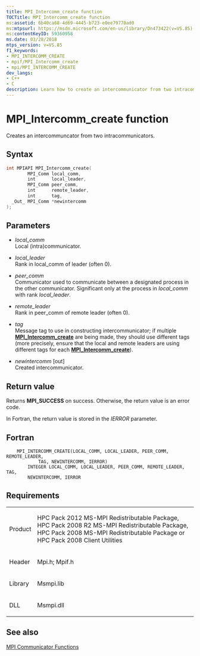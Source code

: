 ```yaml
---
title: MPI_Intercomm_create function
TOCTitle: MPI_Intercomm_create function
ms:assetid: 6b40ca68-4d69-4445-b723-e0ee79770ad0
ms:mtpsurl: https://msdn.microsoft.com/en-us/library/Dn473422(v=VS.85)
ms:contentKeyID: 59360958
ms.date: 03/28/2018
mtps_version: v=VS.85
f1_keywords:
- MPI_INTERCOMM_CREATE
- mpif/MPI_Intercomm_create
- mpi/MPI_INTERCOMM_CREATE
dev_langs:
- C++
- C
description: Learn how to create an intercommunicator from two intracommunicators using MPI_Intercomm_create function on Microsoft's official site.
---
```


# MPI\_Intercomm\_create function

Creates an intercommuncator from two intracommunicators.

## Syntax

``` c++
int MPIAPI MPI_Intercomm_create(
        MPI_Comm local_comm,
        int      local_leader,
        MPI_Comm peer_comm,
        int      remote_leader,
        int      tag,
  _Out_ MPI_Comm *newintercomm
);
```

## Parameters

  - *local\_comm*  
    Local (intra)communicator.

  - *local\_leader*  
    Rank in local_comm of leader (often 0).

  - *peer\_comm*  
    Communicator used to communicate between a designated process in the other communicator. Significant only at the process in *local_comm* with rank *local_leader*.

  - *remote\_leader*  
    Rank in peer_comm of remote leader (often 0).

  - *tag*  
    Message tag to use in constructing intercommunicator; if multiple [**MPI\_Intercomm\_create**](mpi-intercomm-create-function.md) are being made, they should use different tags (more precisely, ensure that the local and remote leaders are using different tags for each [**MPI\_Intercomm\_create**](mpi-intercomm-create-function.md)).

  - *newintercomm* \[out\]  
    Created intercommunicator.

## Return value

Returns **MPI\_SUCCESS** on success. Otherwise, the return value is an error code.

In Fortran, the return value is stored in the *IERROR* parameter.

## Fortran

``` FORTRAN
    MPI_INTERCOMM_CREATE(LOCAL_COMM, LOCAL_LEADER, PEER_COMM, REMOTE_LEADER, 
            TAG, NEWINTERCOMM, IERROR)
        INTEGER LOCAL_COMM, LOCAL_LEADER, PEER_COMM, REMOTE_LEADER, TAG,
        NEWINTERCOMM, IERROR
```

## Requirements

<table>
<colgroup>
<col/>
<col/>
</colgroup>
<tbody>
<tr class="odd">
<td><p>Product</p></td>
<td><p>HPC Pack 2012 MS-MPI Redistributable Package, HPC Pack 2008 R2 MS-MPI Redistributable Package, HPC Pack 2008 MS-MPI Redistributable Package or HPC Pack 2008 Client Utilities</p></td>
</tr>
<tr class="even">
<td><p>Header</p></td>
<td>Mpi.h;
Mpif.h</td>
</tr>
<tr class="odd">
<td><p>Library</p></td>
<td>Msmpi.lib</td>
</tr>
<tr class="even">
<td><p>DLL</p></td>
<td>Msmpi.dll</td>
</tr>
</tbody>
</table>


## See also

[MPI Communicator Functions](mpi-communicator-functions.md)

